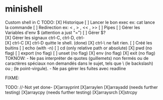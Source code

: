 # minishell
Custom shell in C
TODO:
[X]	Historique
[ ] Lancer le bon exec ex: cat lance la commande
[ ] Redirection ex: < , > , << , >>
[ ] Pipes
[ ] Gérer les Variables d'env $ (attention a just "=")
[ ] Gérer $?  
[X] Gérer les signaux ctrl-C, ctrl-D, ctrl-\
	[X] ctrl-C
	[X] ctrl-D quitte le shell. (done)
	[X] ctrl-\ ne fait rien.
[ ] Créé les buitins
	[ ] echo (with -n)
	[ ] cd (only relative path or absolute)
	[X] pwd (no flag)
	[ ] export (no flag)
	[ ] unset (no flag) 
	[X] env (no flag)
	[X] exit (no flag)
TOKNOW: 
	- Ne pas interpréter de quotes (guillemets) non fermés ou de caractères spéciaux non demandés dans le sujet, tels que \ (le backslash) ou ; (le point-virgule).
	- Ne pas gérer les fuites avec readline 

FIXME: 


TODO:
//-Not yet done-
[X]arrayprint
[X]arraylen
[X]arrayadd (needs further testing)
[X]arraycpy (needs further testing)
[X]arraysrch
[X]strcpy
